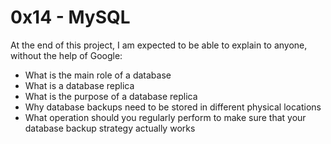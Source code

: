 # 0x14 - MySQL

At the end of this project, I am expected to be able to explain to anyone, without the help of Google:
* What is the main role of a database
* What is a database replica
* What is the purpose of a database replica
* Why database backups need to be stored in different physical locations
* What operation should you regularly perform to make sure that your database backup strategy actually works
